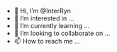 - 👋 Hi, I’m @InterRyn
- 👀 I’m interested in ...
- 🌱 I’m currently learning ...
- 💞️ I’m looking to collaborate on ...
- 📫 How to reach me ...

<!---
InterRyn/InterRyn is a ✨ special ✨ repository because its `README.md` (this file) appears on your GitHub profile.
You can click the Preview link to take a look at your changes.
--->
